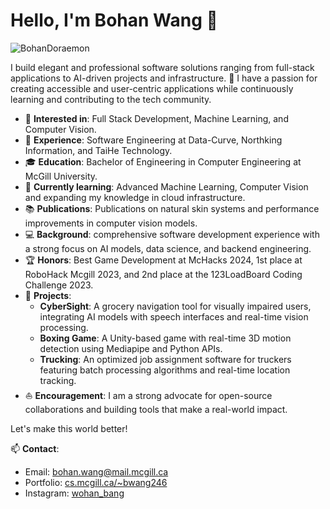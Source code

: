 # Hello, I'm Bohan Wang 👋

![BohanDoraemon](https://github.com/user-attachments/assets/0edcb68d-90f2-44ca-9dd5-b4a69cc1d04a)

I build elegant and professional software solutions ranging from full-stack applications to AI-driven projects and infrastructure.
🚀 I have a passion for creating accessible and user-centric applications while continuously learning and contributing to the tech community.

- 🧐 **Interested in**: Full Stack Development, Machine Learning, and Computer Vision.
- 💼 **Experience**: Software Engineering at Data-Curve, Northking Information, and TaiHe Technology.
- 🎓 **Education**: Bachelor of Engineering in Computer Engineering at McGill University.
- 🌱 **Currently learning**: Advanced Machine Learning, Computer Vision and expanding my knowledge in cloud infrastructure.
- 📚 **Publications**: Publications on natural skin systems and performance improvements in computer vision models.
- 💻 **Background**: comprehensive software development experience with a strong focus on AI models, data science, and backend engineering.
- 🏆 **Honors**: Best Game Development at McHacks 2024, 1st place at RoboHack Mcgill 2023, and 2nd place at the 123LoadBoard Coding Challenge 2023.
- 📝 **Projects**: 
  - **CyberSight**: A grocery navigation tool for visually impaired users, integrating AI models with speech interfaces and real-time vision processing.
  - **Boxing Game**: A Unity-based game with real-time 3D motion detection using Mediapipe and Python APIs.
  - **Trucking**: An optimized job assignment software for truckers featuring batch processing algorithms and real-time location tracking.
- ⛵ **Encouragement**: I am a strong advocate for open-source collaborations and building tools that make a real-world impact.

Let's make this world better!

📫 **Contact**:
- Email: [bohan.wang@mail.mcgill.ca](mailto:bohan.wang@mail.mcgill.ca)
- Portfolio: [cs.mcgill.ca/~bwang246](https://cs.mcgill.ca/~bwang246)
- Instagram: [wohan_bang](https://www.instagram.com/wohan_bang)
